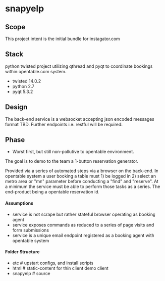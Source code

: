 snapyelp
========

## Scope

This project intent is the initial bundle for instagator.com

## Stack

python twisted project utilizing qthread and pyqt to coordinate bookings within opentable.com system.

* twisted 14.0.2
* python 2.7
* pyqt 5.3.2

## Design

The back-end service is a websocket accepting json encoded messages format TBD.  Further endpoints i.e. restful will be required.

## Phase

* Worst first, but still non-pollutive to opentable environment.

The goal is to demo to the team a 1-button reservation generator.  

Provided via a series of automated steps via a browser on the back-end.  In opentable system a user booking a table must 1) be logged in 2) select an metro area or "mn" parameter before conducting a "find" and "reserve".  At a minimum the service must be able to perform those tasks as a series.  The end-product being a opentable reservation id.

#### Assumptions

* service is not scrape but rather stateful browser operating as booking agent
* service exposes commands as reduced to a series of page visits and form submissions
* service is a unique email endpoint registered as a booking agent with opentable system

#### Folder Structure

* etc # upstart configs, and install scripts
* html # static-content for thin client demo client
* snapyelp # source

